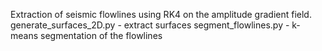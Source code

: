 Extraction of seismic flowlines using RK4 on the amplitude gradient field. 
generate_surfaces_2D.py - extract surfaces
segment_flowlines.py - k-means segmentation of the flowlines
